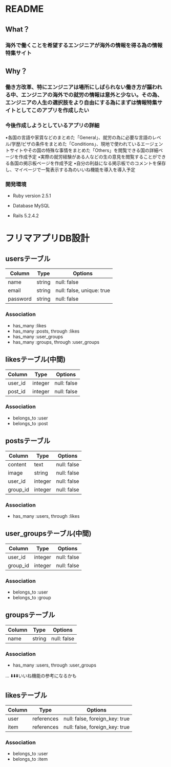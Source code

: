 # README
## What？
### 海外で働くことを希望するエンジニアが海外の情報を得る為の情報特集サイト
## Why？
### 働き方改革、特にエンジニアは場所にしばられない働き方が謳われる中、エンジニアの海外での就労の情報は意外と少ない。その為、エンジニアの人生の選択肢をより自由にする為にまずは情報特集サイトとしてこのアプリを作成したい
### 今後作成しようとしているアプリの詳細
•各国の言語や家賃などのまとめた「General」、就労の為に必要な言語のレベル/学歴/ビザの条件をまとめた「Conditions」、現地で使われているエージェントサイトやその国の特殊な事情をまとめた「Others」を閲覧できる国の詳細ページを作成予定
•実際の就労経験がある人などの生の意見を閲覧することができる各国の掲示板ページを作成予定
•自分の利益になる掲示板でのコメントを保存し、マイページで一覧表示する為のいいね機能を導入を導入予定
### 

### 開発環境

* Ruby version
2.5.1

* Database
MySQL

* Rails
5.2.4.2



# フリマアプリDB設計
## usersテーブル
|Column|Type|Options|
|------|----|-------|
|name|string|null: false|
|email|string|null: false, unique: true|
|password|string|null: false|
### Association
- has_many :likes
- has_many :posts, through :likes
- has_many :user_groups
- has_many :groups, through :user_groups

## likesテーブル(中間)
|Column|Type|Options|
|------|----|-------|
|user_id|integer|null: false|
|post_id|integer|null: false|
### Association
- belongs_to :user
- belongs_to :post

## postsテーブル
|Column|Type|Options|
|------|----|-------|
|content|text|null: false|
|image|string|null: false|
|user_id|integer|null: false|
|group_id|integer|null: false|
### Association
- has_many :users, through :likes

## user_groupsテーブル(中間)
|Column|Type|Options|
|------|----|-------|
|user_id|integer|null: false|
|group_id|integer|null: false|
### Association
- belongs_to :user
- belongs_to :group

## groupsテーブル
|Column|Type|Options|
|------|----|-------|
|name|string|null: false|
### Association
- has_many :users, through :user_groups

...
⬇️⬇️⬇️いいね機能の参考になるかも
## likesテーブル
|Column|Type|Options|
|------|----|-------|
|user|references|null: false, foreign_key: true|
|item|references|null: false, foreign_key: true|
### Association
- belongs_to :user
- belongs_to :item
